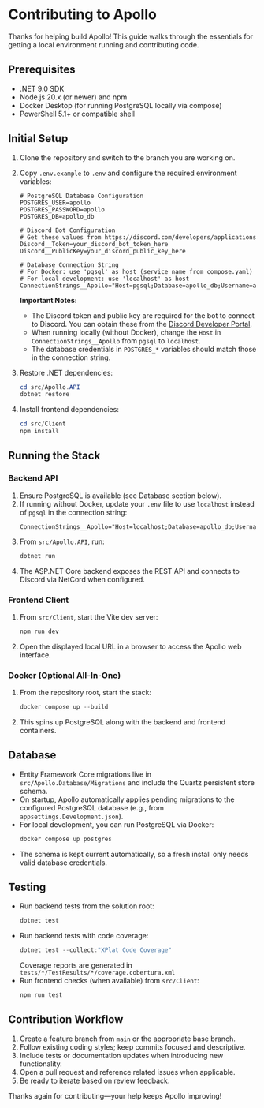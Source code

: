 # Contributing to Apollo

Thanks for helping build Apollo! This guide walks through the essentials for getting a local environment running and contributing code.

## Prerequisites

- .NET 9.0 SDK
- Node.js 20.x (or newer) and npm
- Docker Desktop (for running PostgreSQL locally via compose) 
- PowerShell 5.1+ or compatible shell

## Initial Setup

1. Clone the repository and switch to the branch you are working on.
2. Copy `.env.example` to `.env` and configure the required environment variables:
	```env
	# PostgreSQL Database Configuration
	POSTGRES_USER=apollo
	POSTGRES_PASSWORD=apollo
	POSTGRES_DB=apollo_db
	
	# Discord Bot Configuration
	# Get these values from https://discord.com/developers/applications
	Discord__Token=your_discord_bot_token_here
	Discord__PublicKey=your_discord_public_key_here
	
	# Database Connection String
	# For Docker: use 'pgsql' as host (service name from compose.yaml)
	# For local development: use 'localhost' as host
	ConnectionStrings__Apollo="Host=pgsql;Database=apollo_db;Username=apollo;Password=apollo"
	```
	
	**Important Notes:**
	- The Discord token and public key are required for the bot to connect to Discord. You can obtain these from the [Discord Developer Portal](https://discord.com/developers/applications).
	- When running locally (without Docker), change the `Host` in `ConnectionStrings__Apollo` from `pgsql` to `localhost`.
	- The database credentials in `POSTGRES_*` variables should match those in the connection string.

3. Restore .NET dependencies:
	```powershell
	cd src/Apollo.API
	dotnet restore
	```
4. Install frontend dependencies:
	```powershell
	cd src/Client
	npm install
	```

## Running the Stack

### Backend API

1. Ensure PostgreSQL is available (see Database section below).
2. If running without Docker, update your `.env` file to use `localhost` instead of `pgsql` in the connection string:
	```env
	ConnectionStrings__Apollo="Host=localhost;Database=apollo_db;Username=apollo;Password=apollo"
	```
3. From `src/Apollo.API`, run:
	```powershell
	dotnet run
	```
4. The ASP.NET Core backend exposes the REST API and connects to Discord via NetCord when configured.

### Frontend Client

1. From `src/Client`, start the Vite dev server:
	```powershell
	npm run dev
	```
2. Open the displayed local URL in a browser to access the Apollo web interface.

### Docker (Optional All-In-One)

1. From the repository root, start the stack:
	```powershell
	docker compose up --build
	```
2. This spins up PostgreSQL along with the backend and frontend containers.

## Database

- Entity Framework Core migrations live in `src/Apollo.Database/Migrations` and include the Quartz persistent store schema.
- On startup, Apollo automatically applies pending migrations to the configured PostgreSQL database (e.g., from `appsettings.Development.json`).
- For local development, you can run PostgreSQL via Docker:
  ```powershell
  docker compose up postgres
  ```
- The schema is kept current automatically, so a fresh install only needs valid database credentials.

## Testing

- Run backend tests from the solution root:
  ```powershell
  dotnet test
  ```
- Run backend tests with code coverage:
  ```powershell
  dotnet test --collect:"XPlat Code Coverage"
  ```
  Coverage reports are generated in `tests/*/TestResults/*/coverage.cobertura.xml`
- Run frontend checks (when available) from `src/Client`:
  ```powershell
  npm run test
  ```

## Contribution Workflow

1. Create a feature branch from `main` or the appropriate base branch.
2. Follow existing coding styles; keep commits focused and descriptive.
3. Include tests or documentation updates when introducing new functionality.
4. Open a pull request and reference related issues when applicable.
5. Be ready to iterate based on review feedback.

Thanks again for contributing—your help keeps Apollo improving!
